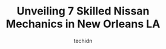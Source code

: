 ---
layout: ampstory
image: https://images.unsplash.com/photo-1665065337441-699748f75598?ixlib=rb-4.0.3&ixid=MnwxMjA3fDB8MHxwaG90by1wYWdlfHx8fGVufDB8fHx8&auto=format&fit=crop&w=640&h=853&q=80
author: techidn
featured: false
description: Searching for the finest Nissan Mechanic in New Orleans LA, USA? Look no further than the 7 best Nissan Mechanic in the area, where youll find a team of highly qualified professionals ready
title: Unveiling 7 Skilled Nissan Mechanics in New Orleans LA
cover:
   title: Unveiling 7 Skilled Nissan Mechanics in New Orleans LA
   subtitle: Rickpate
   background: https://images.unsplash.com/photo-1665065337441-699748f75598?ixlib=rb-4.0.3&ixid=MnwxMjA3fDB8MHxwaG90by1wYWdlfHx8fGVufDB8fHx8&auto=format&fit=crop&w=640&h=853&q=80

pages: 
 - layout: thirds
   top: <h1>#1 Tims Quality Car Care</h1>
   bottom: "<p>This was the best experience I have ever had dealing with car repairs. The staff and technicians at Tims were great with communicating the issues for repair and priori</p>"
   background: https://www.knot35.com/toplist/wp-content/uploads/2023/06/best-nissan-mechanic-1-in-new-orleans-la-1685833112.jpeg
   backgroundblur: true
 - layout: thirds
   top: <h1>#2 NOLA Automotive Repairs</h1>
   bottom: "<p>2100 Earhart Blvd, New Orleans, LA 70113, United States</p>"
   background: https://www.knot35.com/toplist/wp-content/uploads/2023/06/best-nissan-mechanic-2-in-new-orleans-la-1685833112.jpeg
   cta:
      link: https://www.knot35.com/toplist/unveiling-7-skilled-nissan-mechanics-in-new-orleans-la/
      text: Unveiling 7 Skilled Nissan Mechanics in New Orleans LA
 - layout: thirds
   top: <h1>#3 Santos Automotive Center Inc</h1>
   bottom: "<p>2637 Conti St, New Orleans, LA 70119, United States</p>"
   background: https://www.knot35.com/toplist/wp-content/uploads/2023/06/best-nissan-mechanic-3-in-new-orleans-la-1685833112.jpeg
   cta:
      link: https://www.knot35.com/toplist/unveiling-7-skilled-nissan-mechanics-in-new-orleans-la/
      text: Unveiling 7 Skilled Nissan Mechanics in New Orleans LA
 - layout: thirds
   top: <h1>#4 Crescent City Automotive Inc</h1>
   bottom: "<p>4619 Magazine St, New Orleans, LA 70115, United States</p>"
   background: https://images.unsplash.com/photo-1515405295579-ba7b45403062?ixlib=rb-4.0.3&ixid=MnwxMjA3fDB8MHxwaG90by1wYWdlfHx8fGVufDB8fHx8&auto=format&fit=crop&w=640&h=853&q=80
   cta:
      link: https://www.knot35.com/toplist/unveiling-7-skilled-nissan-mechanics-in-new-orleans-la/
      text: Unveiling 7 Skilled Nissan Mechanics in New Orleans LA
 - layout: thirds
   top: <h1>#5 GR Automotive</h1>
   bottom: "<p>1004 Louisiana Ave, New Orleans, LA 70115, United States</p>"
   background: https://images.unsplash.com/photo-1620421680010-0766ff230392?ixlib=rb-4.0.3&ixid=MnwxMjA3fDB8MHxwaG90by1wYWdlfHx8fGVufDB8fHx8&auto=format&fit=crop&w=640&h=853&q=80
   cta:
      link: https://www.knot35.com/toplist/unveiling-7-skilled-nissan-mechanics-in-new-orleans-la/
      text: Unveiling 7 Skilled Nissan Mechanics in New Orleans LA
 - layout: thirds
   top: <h1>#6 Cijis Auto</h1>
   bottom: "<p>415 N St Patrick St, New Orleans, LA 70119, United States</p>"
   background: https://images.unsplash.com/photo-1549241520-425e3dfc01cb?ixlib=rb-4.0.3&ixid=MnwxMjA3fDB8MHxwaG90by1wYWdlfHx8fGVufDB8fHx8&auto=format&fit=crop&w=640&h=853&q=80
   cta:
      link: https://www.knot35.com/toplist/unveiling-7-skilled-nissan-mechanics-in-new-orleans-la/
      text: Unveiling 7 Skilled Nissan Mechanics in New Orleans LA
 - layout: thirds
   top: <h1>#7 Smiling Chucks Auto Repair</h1>
   bottom: "<p>1501 S Norman C Francis Parkway, New Orleans, LA 70125, United States</p>"
   background: https://images.unsplash.com/photo-1614648718611-0635f29016cb?ixlib=rb-4.0.3&ixid=MnwxMjA3fDB8MHxwaG90by1wYWdlfHx8fGVufDB8fHx8&auto=format&fit=crop&w=640&h=853&q=80
   cta:
      link: https://www.knot35.com/toplist/unveiling-7-skilled-nissan-mechanics-in-new-orleans-la/
      text: Unveiling 7 Skilled Nissan Mechanics in New Orleans LA
 - layout: thirds
   middle: Continue reading...
   background: https://images.unsplash.com/photo-1608501821300-4f99e58bba77?ixlib=rb-4.0.3&ixid=MnwxMjA3fDB8MHxwaG90by1wYWdlfHx8fGVufDB8fHx8&auto=format&fit=crop&w=640&h=853&q=80
   cta:
      link: https://www.knot35.com/toplist/unveiling-7-skilled-nissan-mechanics-in-new-orleans-la/
      text: Unveiling 7 Skilled Nissan Mechanics in New Orleans LA
      
---